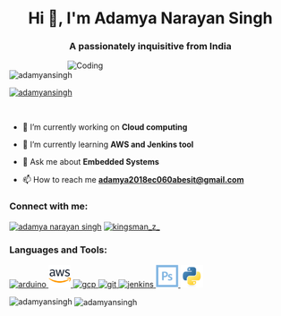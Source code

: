 
<h1 align="center">Hi 👋, I'm Adamya Narayan Singh</h1>
<h3 align="center">A passionately inquisitive from India</h3>
<img align="right" alt="Coding" width="400" src="https://www.google.com/imgres?imgurl=https%3A%2F%2Ftechnocom.asia%2Fwp-content%2Fuploads%2F2019%2F11%2Fgiphy.gif&imgrefurl=https%3A%2F%2Ftechnocom.asia%2Ftop-iot-projects-worth-checking-out%2F&tbnid=DjsFQrsx4FFRGM&vet=12ahUKEwiMwdGy9eH5AhUlgWMGHcJnCEwQMyhDegQIARB6..i&docid=NZj-6KJx7yqHKM&w=645&h=700&q=cloud%20computin%20arduino%20codinggif%20image&ved=2ahUKEwiMwdGy9eH5AhUlgWMGHcJnCEwQMyhDegQIARB6">

<p align="left"> <img src="https://komarev.com/ghpvc/?username=adamyansingh&label=Profile%20views&color=0e75b6&style=flat" alt="adamyansingh" /> </p>

<p align="left"> <a href="https://github.com/ryo-ma/github-profile-trophy"><img src="https://github-profile-trophy.vercel.app/?username=adamyansingh" alt="adamyansingh" /></a> </p>

<p align="left"> <a href="https://twitter.com/" target="blank"><img src="https://img.shields.io/twitter/follow/?logo=twitter&style=for-the-badge" alt="" /></a> </p>

- 🔭 I’m currently working on **Cloud computing**

- 🌱 I’m currently learning **AWS and Jenkins tool**

- 💬 Ask me about **Embedded Systems**

- 📫 How to reach me **adamya2018ec060abesit@gmail.com**

<h3 align="left">Connect with me:</h3>
<p align="left">
<a href="https://linkedin.com/in/adamya narayan singh" target="blank"><img align="center" src="https://raw.githubusercontent.com/rahuldkjain/github-profile-readme-generator/master/src/images/icons/Social/linked-in-alt.svg" alt="adamya narayan singh" height="30" width="40" /></a>
<a href="https://instagram.com/kingsman_z_" target="blank"><img align="center" src="https://raw.githubusercontent.com/rahuldkjain/github-profile-readme-generator/master/src/images/icons/Social/instagram.svg" alt="kingsman_z_" height="30" width="40" /></a>
</p>

<h3 align="left">Languages and Tools:</h3>
<p align="left"> <a href="https://www.arduino.cc/" target="_blank" rel="noreferrer"> <img src="https://cdn.worldvectorlogo.com/logos/arduino-1.svg" alt="arduino" width="40" height="40"/> </a> <a href="https://aws.amazon.com" target="_blank" rel="noreferrer"> <img src="https://raw.githubusercontent.com/devicons/devicon/master/icons/amazonwebservices/amazonwebservices-original-wordmark.svg" alt="aws" width="40" height="40"/> </a> <a href="https://cloud.google.com" target="_blank" rel="noreferrer"> <img src="https://www.vectorlogo.zone/logos/google_cloud/google_cloud-icon.svg" alt="gcp" width="40" height="40"/> </a> <a href="https://git-scm.com/" target="_blank" rel="noreferrer"> <img src="https://www.vectorlogo.zone/logos/git-scm/git-scm-icon.svg" alt="git" width="40" height="40"/> </a> <a href="https://www.jenkins.io" target="_blank" rel="noreferrer"> <img src="https://www.vectorlogo.zone/logos/jenkins/jenkins-icon.svg" alt="jenkins" width="40" height="40"/> </a> <a href="https://www.photoshop.com/en" target="_blank" rel="noreferrer"> <img src="https://raw.githubusercontent.com/devicons/devicon/master/icons/photoshop/photoshop-line.svg" alt="photoshop" width="40" height="40"/> </a> <a href="https://www.python.org" target="_blank" rel="noreferrer"> <img src="https://raw.githubusercontent.com/devicons/devicon/master/icons/python/python-original.svg" alt="python" width="40" height="40"/> </a> </p>

<p><img align="left" src="https://github-readme-stats.vercel.app/api/top-langs?username=adamyansingh&show_icons=true&locale=en&layout=compact" alt="adamyansingh" /></p>

<p>&nbsp;<img align="center" src="https://github-readme-stats.vercel.app/api?username=adamyansingh&show_icons=true&locale=en" alt="adamyansingh" /></p>
